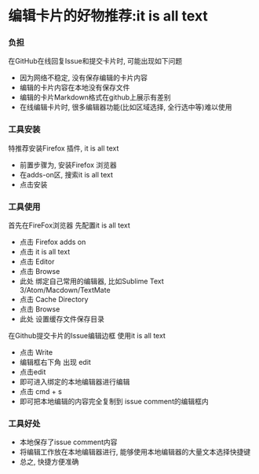 # 编辑卡片的好物推荐:it is all text

### 负担
在GitHub在线回复Issue和提交卡片时, 可能出现如下问题

+ 因为网络不稳定, 没有保存编辑的卡片内容
+ 编辑的卡片内容在本地没有保存文件
+ 编辑的卡片Markdown格式在github上展示有差别
+ 在线编辑卡片时, 很多编辑器功能(比如区域选择, 全行选中等)难以使用

### 工具安装

特推荐安装Firefox 插件, it is all text

+ 前置步骤为, 安装Firefox 浏览器
+ 在adds-on区, 搜索it is all text
+ 点击安装

### 工具使用

首先在FireFox浏览器
先配置it is all text

+ 点击 Firefox adds on
+ 点击 it is all text
+ 点击 Editor
+ 点击 Browse
+ 此处 绑定自己常用的编辑器, 比如Sublime Text 3/Atom/Macdown/TextMate
+ 点击 Cache Directory
+ 点击 Browse
+ 此处 设置缓存文件保存目录

在Github提交卡片的Issue编辑边框
使用it is all text

+ 点击 Write
+ 编辑框右下角 出现 edit
+ 点击edit
+ 即可进入绑定的本地编辑器进行编辑
+ 点击 cmd + s
+ 即可把本地编辑的内容完全复制到 issue comment的编辑框内

### 工具好处

+ 本地保存了issue comment内容
+ 将编辑工作放在本地编辑器进行, 能够使用本地编辑器的大量文本选择快捷键
+ 总之, 快捷方便准确
